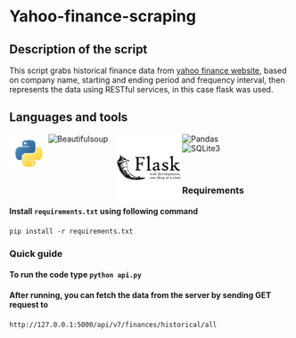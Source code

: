 # Yahoo-finance-scraping

## Description of the script

This script grabs historical finance data from [yahoo finance website](https://finance.yahoo.com/), based on company name, starting and ending period and frequency interval, then represents the data using RESTful services, in this case flask was used.

## Languages and tools

<img align="left" alt="Python" width="70px" src="https://raw.githubusercontent.com/github/explore/80688e429a7d4ef2fca1e82350fe8e3517d3494d/topics/python/python.png" />
<img align="left" alt="Beautifulsoup" width="120px" src="https://sixfeetup.com/blog/an-introduction-to-beautifulsoup/@@images/27e8bf2a-5469-407e-b84d-5cf53b1b0bb6.png" />
<img align="left" alt="Flask" width="120px" src="https://raw.githubusercontent.com/github/explore/80688e429a7d4ef2fca1e82350fe8e3517d3494d/topics/flask/flask.png" />
<img align="left" alt="Pandas" width="120px" src="https://upload.wikimedia.org/wikipedia/commons/thumb/e/ed/Pandas_logo.svg/1200px-Pandas_logo.svg.png" />
<img align="left" alt="SQLite3" width="120px" src="https://upload.wikimedia.org/wikipedia/commons/thumb/3/38/SQLite370.svg/1200px-SQLite370.svg.png" /> </br> </br> </br> </br>
 


### Requirements

#### Install `requirements.txt` using following command

```shell
pip install -r requirements.txt
```

### Quick guide

#### To run the code type `python api.py`

#### After running, you can fetch the data from the server by sending GET request to

```shell
http://127.0.0.1:5000/api/v7/finances/historical/all
```

